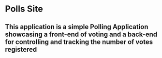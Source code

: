 # Polls Site

## This application is a simple Polling Application showcasing a front-end of voting and a back-end for controlling and tracking the number of votes registered
